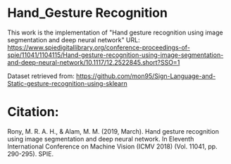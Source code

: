 # Hand_Gesture Recognition
This work is the implementation of "Hand gesture recognition using image segmentation and deep neural network" 
URL: https://www.spiedigitallibrary.org/conference-proceedings-of-spie/11041/1104115/Hand-gesture-recognition-using-image-segmentation-and-deep-neural-network/10.1117/12.2522845.short?SSO=1

Dataset retrieved from: https://github.com/mon95/Sign-Language-and-Static-gesture-recognition-using-sklearn

# Citation:
Rony, M. R. A. H., & Alam, M. M. (2019, March). Hand gesture recognition using image segmentation and deep neural network. In Eleventh International Conference on Machine Vision (ICMV 2018) (Vol. 11041, pp. 290-295). SPIE.
